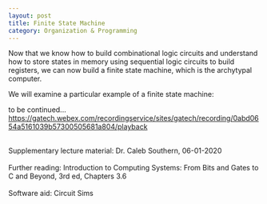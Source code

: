 ```yaml
---
layout: post
title: Finite State Machine
category: Organization & Programming
---
```


Now that we know how to build combinational logic circuits and understand how to store states in memory using sequential logic circuits to build registers, we can now build a finite state machine, which is the archytypal computer.

We will examine a particular example of a finite state machine:

to be continued...
https://gatech.webex.com/recordingservice/sites/gatech/recording/0abd0654a5161039b57300505681a804/playback

<footer>
<br>
Supplementary lecture material: Dr. Caleb Southern, 06-01-2020
<br><br>
Further reading: Introduction to Computing Systems: From Bits and Gates to C and Beyond, 3rd ed, Chapters 3.6
<br><br>
Software aid: Circuit Sims
</footer>
